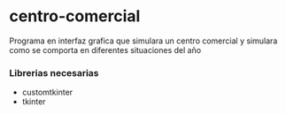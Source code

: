 # centro-comercial
Programa en interfaz grafica que simulara un centro comercial y simulara como se comporta en diferentes situaciones del año


### Librerias necesarias

- customtkinter
- tkinter


